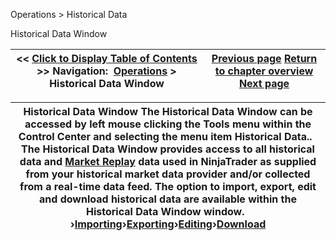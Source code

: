 ﻿


Operations \> Historical Data






















Historical Data Window







| \<\< [Click to Display Table of Contents](historical_data_manager.md) \>\> **Navigation:**     [Operations](operations-1.md) \> Historical Data Window | [Previous page](window-linking-fx-correlation-1.md) [Return to chapter overview](operations-1.md) [Next page](loading_historical_data-1.md) |
| --- | --- |













| Historical Data Window The Historical Data Window can be accessed by left mouse clicking the Tools menu within the Control Center and selecting the menu item Historical Data..   The Historical Data Window provides access to all historical data and [Market Replay](playback-1.md) data used in NinjaTrader as supplied from your historical market data provider and/or collected from a real\-time data feed. The option to import, export, edit and download historical data are available within the Historical Data Window window.   ›[Importing](importing-1.md)›[Exporting](exporting-1.md)›[Editing](editing-1.md)›[Download](download-1.md) |
| --- |









